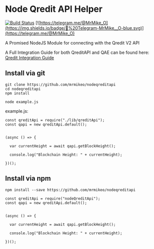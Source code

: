 # Node Qredit API Helper

[![Build Status](https://travis-ci.org/mrmikeo/nodeqreditapi.svg?branch=master)](https://travis-ci.org/mrmikeo/nodeqreditapi)
[![https://telegram.me/@MrMike_O](https://img.shields.io/badge/💬%20Telegram-MrMike__O-blue.svg)](https://telegram.me/@MrMike_O)


A Promised NodeJS Module for connecting with the Qredit V2 API

A Full Integration Guide for both QreditAPI and QAE can be found here:  [Qredit Integration Guide](https://github.com/mrmikeo/nodeqreditintegration)

## Install via git
```
git clone https://github.com/mrmikeo/nodeqreditapi
cd nodeqreditapi
npm install

node example.js
```

example.js:
```
const qreditApi = require("./lib/qreditApi");
const qapi = new qreditApi.default();


(async () => {
  
  var currentHeight = await qapi.getBlockHeight();
  
  console.log("Blockchain Height: " + currentHeight);
  
})();
```

## Install via npm
```
npm install --save https://github.com/mrmikeo/nodeqreditapi
```

```
const qreditApi = require("nodeQreditApi");
const qapi = new qreditApi.default();


(async () => {
  
  var currentHeight = await qapi.getBlockHeight();
  
  console.log("Blockchain Height: " + currentHeight);
  
})();
```

